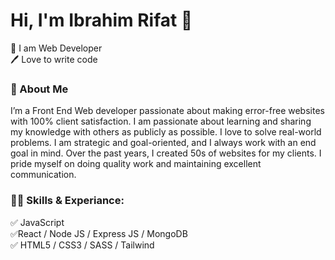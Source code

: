 # Hi, I'm Ibrahim Rifat 👋

👑 I am Web Developer <br>
🖊️ Love to write code <br>

<h3>🚀 About Me </h3>
<p>I’m a Front End Web developer passionate about making error-free websites with 100% client satisfaction. I am passionate about learning and sharing my knowledge with others as publicly as possible. I love to solve real-world problems. I am strategic and goal-oriented, and I always work with an end goal in mind. Over the past years, I created 50s of websites for my clients. I pride myself on doing quality work and maintaining excellent communication.</p>

<h3>👨‍💻 Skills & Experiance:</h3>
✅ JavaScript <br>
✅React / Node JS / Express JS / MongoDB <br>
✅ HTML5 / CSS3 / SASS / Tailwind

<!--
**G0Z3RO/G0Z3RO** is a ✨ _special_ ✨ repository because its `README.md` (this file) appears on your GitHub profile.

Here are some ideas to get you started:

- 🔭 I’m currently working on ...
- 🌱 I’m currently learning ...
- 👯 I’m looking to collaborate on ...
- 🤔 I’m looking for help with ...
- 💬 Ask me about ...
- 📫 How to reach me: ...
- 😄 Pronouns: ...
- ⚡ Fun fact: ...
-->
